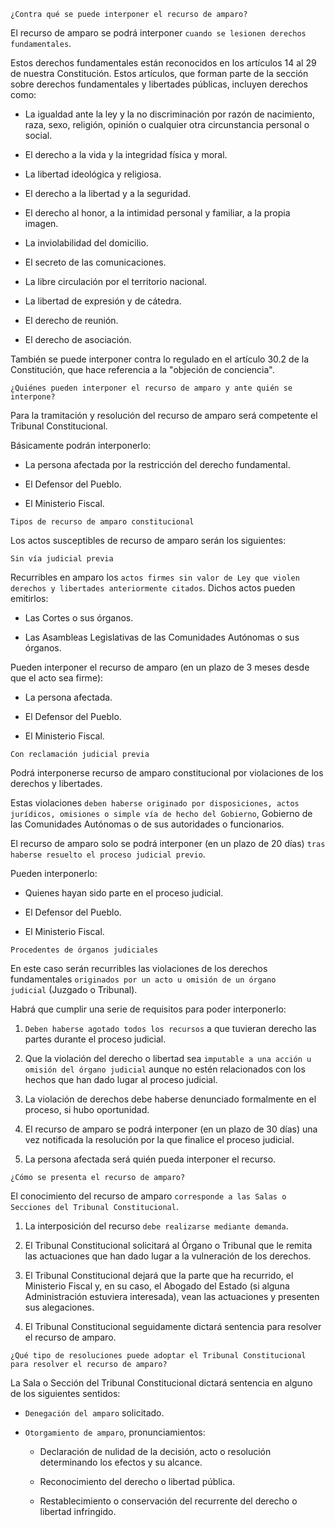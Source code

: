 ``¿Contra qué se puede interponer el recurso de amparo?``

El recurso de amparo se podrá interponer ``cuando se lesionen derechos fundamentales``.

Estos derechos fundamentales están reconocidos en los artículos 14 al 29 de nuestra Constitución. Estos artículos, que forman parte de la sección sobre derechos fundamentales y libertades públicas, incluyen derechos como:

* La igualdad ante la ley y la no discriminación por razón de nacimiento, raza, sexo, religión, opinión o cualquier otra circunstancia personal o social.

* El derecho a la vida y la integridad física y moral.

* La libertad ideológica y religiosa.

* El derecho a la libertad y a la seguridad.

* El derecho al honor, a la intimidad personal y familiar, a la propia imagen.

* La inviolabilidad del domicilio.

* El secreto de las comunicaciones.

* La libre circulación por el territorio nacional.

* La libertad de expresión y de cátedra.

* El derecho de reunión.

* El derecho de asociación.

También se puede interponer contra lo regulado en el artículo 30.2 de la Constitución, que hace referencia a la "objeción de conciencia".

``¿Quiénes pueden interponer el recurso de amparo y ante quién se interpone?``

Para la tramitación y resolución del recurso de amparo será competente el Tribunal Constitucional.

Básicamente podrán interponerlo:

* La persona afectada por la restricción del derecho fundamental.

* El Defensor del Pueblo.

* El Ministerio Fiscal.

``Tipos de recurso de amparo constitucional``

Los actos susceptibles de recurso de amparo serán los siguientes:

``Sin vía judicial previa``

Recurribles en amparo los ``actos firmes sin valor de Ley que violen derechos y libertades anteriormente citados``. Dichos actos pueden emitirlos:

* Las Cortes o sus órganos.

* Las Asambleas Legislativas de las Comunidades Autónomas o sus órganos.

Pueden interponer el recurso de amparo (en un plazo de 3 meses desde que el acto sea firme):

* La persona afectada.

* El Defensor del Pueblo.

* El Ministerio Fiscal.

``Con reclamación judicial previa``

Podrá interponerse recurso de amparo constitucional por violaciones de los derechos y libertades.

Estas violaciones ``deben haberse originado por disposiciones, actos jurídicos, omisiones o simple vía de hecho del Gobierno``, Gobierno de las Comunidades Autónomas o de sus autoridades o funcionarios.

El recurso de amparo solo se podrá interponer (en un plazo de 20 días) ``tras haberse resuelto el proceso judicial previo``.

Pueden interponerlo:

* Quienes hayan sido parte en el proceso judicial.

* El Defensor del Pueblo.

* El Ministerio Fiscal.

``Procedentes de órganos judiciales``

En este caso serán recurribles las violaciones de los derechos fundamentales ``originados por un acto u omisión de un órgano judicial`` (Juzgado o Tribunal).

Habrá que cumplir una serie de requisitos para poder interponerlo:

1. ``Deben haberse agotado todos los recursos`` a que tuvieran derecho las partes durante el proceso judicial.

2. Que la violación del derecho o libertad sea ``imputable a una acción u omisión del órgano judicial`` aunque no estén relacionados con los hechos que han dado lugar al proceso judicial.

3. La violación de derechos debe haberse denunciado formalmente en el proceso, si hubo oportunidad.

4. El recurso de amparo se podrá interponer (en un plazo de 30 días) una vez notificada la resolución por la que finalice el proceso judicial.

5. La persona afectada será quién pueda interponer el recurso.

``¿Cómo se presenta el recurso de amparo?``

El conocimiento del recurso de amparo ``corresponde a las Salas o Secciones del Tribunal Constitucional``.

1. La interposición del recurso ``debe realizarse mediante demanda``.

2. El Tribunal Constitucional solicitará al Órgano o Tribunal que le remita las actuaciones que han dado lugar a la vulneración de los derechos.

3. El Tribunal Constitucional dejará que la parte que ha recurrido, el Ministerio Fiscal y, en su caso, el Abogado del Estado (si alguna Administración estuviera interesada), vean las actuaciones y presenten sus alegaciones.

4. El Tribunal Constitucional seguidamente dictará sentencia para resolver el recurso de amparo.

``¿Qué tipo de resoluciones puede adoptar el Tribunal Constitucional para resolver el recurso de amparo?``

La Sala o Sección del Tribunal Constitucional dictará sentencia en alguno de los siguientes sentidos:

* ``Denegación del amparo`` solicitado.

* ``Otorgamiento de amparo``, pronunciamientos:

  * Declaración de nulidad de la decisión, acto o resolución determinando los efectos y su alcance.

  * Reconocimiento del derecho o libertad pública.

  * Restablecimiento o conservación del recurrente del derecho o libertad infringido.

